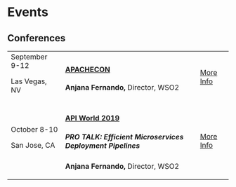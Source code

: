 <script src="/js/events.js"></script>
<link rel="stylesheet" href="/css/events-page.css">
</link>

# Events

<!-- ## Meetups -->

<!-- <table class="cEventTable cMeetupsList">
 <tr>
    <td class="cEventDateContainer"><span class="cEventDate">January 21, 2019 </span>6:30 PM to 8:30 PM
            <p class="cEventLocation">1061 Budapest, Paulay Ede u. 12. Budapest</p>
        </td>
        <td class="cEventDetail"><a target="_blank" href="https://www.meetup.com/Microservices-Budapest-Meetup/events/257128863/"><h4> Microservices Meetup</h4></a>
      </td>
        <td class="cEventURL"><a class="cEventRegistration" href="https://www.meetup.com/Microservices-Budapest-Meetup/events/257128863/" target="_blank">Register Now</a></td>
</tr>

</table>  -->

<!-- ## No upcoming events -->

## Conferences


<table class="cEventTable cConferencesList">      
            <tr>
                        <td class="cEventDateContainer"><span class="cEventDate">September 9-12 </span>
                          <p class="cEventLocation">Las Vegas, NV</p>
                          </td>
                          <td class="cEventDetail"><a target="_blank" href="https://www.apachecon.com/acna19/schedule.html"><h4>APACHECON</h4></a>
                              <!-- <h5>Microservices with Ballerina: A Open Source, Statically Typed, Cloud Native Programming Language</h5> -->
                              <b>Anjana Fernando,</b> Director, WSO2</p>
                     </td>
                   <td class="cEventURL"><a class="cEventRegistration" href="https://www.apachecon.com/acna19/schedule.html" target="_blank">More Info</a></td> 
                      </tr> 
                      <tr>
                            <td class="cEventDateContainer"><span class="cEventDate">October 8-10 </span>
                              <p class="cEventLocation">San Jose, CA</p>
                              </td>
                              <td class="cEventDetail"><a target="_blank" href="https://apiworld.co/"><h4>API World 2019</h4></a>
                                  <h5>PRO TALK: Efficient Microservices Deployment Pipelines</h5>
                                  <b>Anjana Fernando,</b> Director, WSO2</p>
                         </td>
                       <td class="cEventURL"><a class="cEventRegistration" href="https://apiworld.co/" target="_blank">More Info</a></td> 
                          </tr> 
    

</table>

<!--## Meetups

<table class="cEventTable cMeetupsList">
 <tr>
    <td class="cEventDateContainer"><span class="cEventDate">June 26, 2019 </span>6:00 PM to 8:00 PM
            <p class="cEventLocation">4 Van de Graaff Drive, Burlington, MA</p>
        </td>
        <td class="cEventDetail"><a target="_blank" href="https://www.meetup.com/Burlington-Ballerina-Meetup-Group/events/261672776/"><h4>Introduction to Ballerina and Ballerina - OCI Module</h4></a>
      </td>
        <td class="cEventURL"><a class="cEventRegistration" href="https://www.meetup.com/Burlington-Ballerina-Meetup-Group/events/261672776/" target="_blank">Register Now</a></td>
</tr>

-->

</table> 
